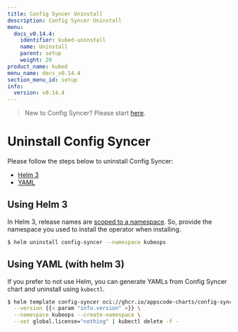 ```yaml
---
title: Config Syncer Uninstall
description: Config Syncer Uninstall
menu:
  docs_v0.14.4:
    identifier: kubed-uninstall
    name: Uninstall
    parent: setup
    weight: 20
product_name: kubed
menu_name: docs_v0.14.4
section_menu_id: setup
info:
  version: v0.14.4
---
```


> New to Config Syncer? Please start [here](/docs/v0.14.4/concepts/README).

# Uninstall Config Syncer

Please follow the steps below to uninstall Config Syncer:

<ul class="nav nav-tabs" id="installerTab" role="tablist">
  <li class="nav-item">
    <a class="nav-link active" id="helm3-tab" data-toggle="tab" href="#helm3" role="tab" aria-controls="helm3" aria-selected="true">Helm 3</a>
  </li>
  <li class="nav-item">
    <a class="nav-link" id="script-tab" data-toggle="tab" href="#script" role="tab" aria-controls="script" aria-selected="false">YAML</a>
  </li>
</ul>
<div class="tab-content" id="installerTabContent">
  <div class="tab-pane fade show active" id="helm3" role="tabpanel" aria-labelledby="helm3-tab">

## Using Helm 3

In Helm 3, release names are [scoped to a namespace](https://v3.helm.sh/docs/faq/#release-names-are-now-scoped-to-the-namespace). So, provide the namespace you used to install the operator when installing.

```bash
$ helm uninstall config-syncer --namespace kubeops
```

</div>
<div class="tab-pane fade" id="script" role="tabpanel" aria-labelledby="script-tab">

## Using YAML (with helm 3)

If you prefer to not use Helm, you can generate YAMLs from Config Syncer chart and uninstall using `kubectl`.

```bash
$ helm template config-syncer oci://ghcr.io/appscode-charts/config-syncer \
  --version {{< param "info.version" >}} \
  --namespace kubeops --create-namespace \
  --set global.license="nothing" | kubectl delete -f -
```

</div>
</div>
